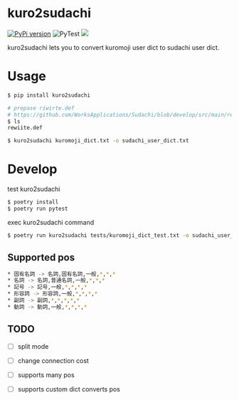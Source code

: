 # kuro2sudachi

[![PyPi version](https://img.shields.io/pypi/v/kuro2sudachi.svg)](https://pypi.python.org/pypi/kuro2sudachi/)
![PyTest](https://github.com/po3rin/kuro2sudachi/workflows/PyTest/badge.svg)
[![](https://img.shields.io/badge/python-3.9+-blue.svg)](https://www.python.org/downloads/release/python-390/)

kuro2sudachi lets you to convert kuromoji user dict to sudachi user dict.

# Usage

```sh
$ pip install kuro2sudachi

# prepase riwirte.def
# https://github.com/WorksApplications/Sudachi/blob/develop/src/main/resources/rewrite.def
$ ls
rewiite.def

$ kuro2sudachi kuromoji_dict.txt -o sudachi_user_dict.txt
```

# Develop

test kuro2sudachi

```sh
$ poetry install
$ poetry run pytest
```

exec kuro2sudachi command

```sh
$ poetry run kuro2sudachi tests/kuromoji_dict_test.txt -o sudachi_user_dict.txt
```

## Supported pos

```sh
* 固有名詞 -> 名詞,固有名詞,一般,*,*,*
* 名詞 -> 名詞,普通名詞,一般,*,*,*
* 記号 -> 記号,一般,*,*,*,*
* 形容詞 -> 形容詞,一般,*,*,*,*
* 副詞 -> 副詞,*,*,*,*,*
* 動詞 -> 動詞,一般,*,*,*,*
```


## TODO

- [ ] split mode
- [ ] change connection cost
- [ ] supports many pos
- [ ] supports custom dict converts pos


